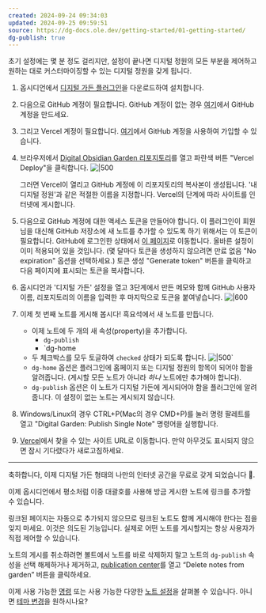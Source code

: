```yaml
---
created: 2024-09-24 09:34:03
updated: 2024-09-25 09:59:51
source: https://dg-docs.ole.dev/getting-started/01-getting-started/
dg-publish: true
---
```


초기 설정에는 몇 분 정도 걸리지만, 설정이 끝나면 디지털 정원의 모든 부분을 제어하고 원하는 대로 커스터마이징할 수 있는 디지털 정원을 갖게 됩니다.

1. 옵시디언에서 [디지털 가든 플러그인](obsidian://show-plugin?id=digitalgarden)을 다운로드하여 설치합니다.

2. 다음으로 GitHub 계정이 필요합니다. GitHub 계정이 없는 경우 [여기](https://github.com/signup)에서 GitHub 계정을 만드세요.

3. 그리고 Vercel 계정이 필요합니다. [여기](https://vercel.com/signup)에서 GitHub 계정을 사용하여 가입할 수 있습니다.

4. 브라우저에서 [Digital Obsidian Garden 리포지토리](https://github.com/oleeskild/digitalgarden)를 열고 파란색 버튼 "Vercel Deploy"을 클릭합니다. ![|500](https://i.imgur.com/jXKAPWp.png)

   그러면 Vercel이 열리고 GitHub 계정에 이 리포지토리의 복사본이 생성됩니다. '내 디지털 정원'과 같은 적절한 이름을 지정합니다. Vercel의 단계에 따라 사이트를 인터넷에 게시합니다.

5. 다음으로 GitHub 계정에 대한 액세스 토큰을 만들어야 합니다. 이 플러그인이 회원님을 대신해 GitHub 저장소에 새 노트를 추가할 수 있도록 하기 위해서는 이 토큰이 필요합니다. GitHub에 로그인한 상태에서 [이 페이지](https://github.com/settings/tokens/new?scopes=repo)로 이동합니다. 올바른 설정이 이미 적용되어 있을 것입니다. (몇 달마다 토큰을 생성하지 않으려면 만료 없음 "No expiration" 옵션을 선택하세요.) 토큰 생성 "Generate token" 버튼을 클릭하고 다음 페이지에 표시되는 토큰을 복사합니다.

6. 옵시디언과 '디지털 가든' 설정을 열고 3단계에서 만든 메모와 함께 GitHub 사용자 이름, 리포지토리의 이름을 입력한 후 마지막으로 토큰을 붙여넣습니다. ![|600](https://i.imgur.com/nKOqQMu.png)

7. 이제 첫 번째 노트를 게시해 봅시다! 흑요석에서 새 노트를 만듭니다.
	- 이제 노트에 두 개의 새 속성(property)을 추가합니다.
		- `dg-publish`
		- `dg-home
	- 두 체크박스를 모두 토글하여 `checked` 상태가 되도록 합니다. ![|500](https://i.imgur.com/sQ7Zcqm.png)`
	- `dg-home` 옵션은 플러그인에 홈페이지 또는 디지털 정원의 항목이 되어야 함을 알려줍니다. (게시할 모든 노트가 아니라 _하나_ 노트에만 추가해야 합니다).
	- `dg-publish` 옵션은 이 노트가 디지털 가든에 게시되어야 함을 플러그인에 알려줍니다. 이 설정이 없는 노트는 게시되지 않습니다.

8. Windows/Linux의 경우 CTRL+P(Mac의 경우 CMD+P)를 눌러 명령 팔레트를 열고 "Digital Garden: Publish Single Note" 명령어을 실행합니다.

9. [Vercel](https://vercel.com/dashboard)에서 찾을 수 있는 사이트 URL로 이동합니다. 만약 아무것도 표시되지 않으면 잠시 기다렸다가 새로고침하세요.

---

축하합니다, 이제 디지털 가든 형태의 나만의 인터넷 공간을 무료로 갖게 되었습니다 🎉.

이제 옵시디언에서 평소처럼 이중 대괄호를 사용해 방금 게시한 노트에 링크를 추가할 수 있습니다.

링크된 페이지는 자동으로 추가되지 않으므로 링크된 노트도 함께 게시해야 한다는 점을 잊지 마세요. 이것은 의도된 기능입니다. 실제로 어떤 노트를 게시할지는 항상 사용자가 직접 제어할 수 있습니다.

노트의 게시를 취소하려면 볼트에서 노트를 바로 삭제하지 말고 노트의 `dg-publish` 속성을 선택 해제하거나 제거하고, [publication center](https://dg-docs.ole.dev/getting-started/02-commands/#open-publication-center)를 열고 “Delete notes from garden” 버튼을 클릭하세요.

이제 사용 가능한 [명령](https://dg-docs.ole.dev/getting-started/02-commands/) 또는 사용 가능한 다양한 [노트 설정](https://dg-docs.ole.dev/getting-started/03-note-settings/)을 살펴볼 수 있습니다. 아니면 [테마 변경](https://dg-docs.ole.dev/getting-started/04-appearance-settings/)을 원하시나요?
